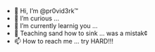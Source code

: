 - 👋 Hi, I’m @pr0vid3rk™
- 👀 I’m curious ...
- 🌱 I’m currently learnig you ...
- 💞️ Teaching sand how to sink ... was a mistak¢
- 📫 How to reach me ... try HARD!!!

<!---
pr0vid3rk/pr0vid3rk is a ✨ special ✨ repository because its `README.md` (this file) appears on your GitHub profile.
You can click the Preview link to take a look at your changes.
--->
